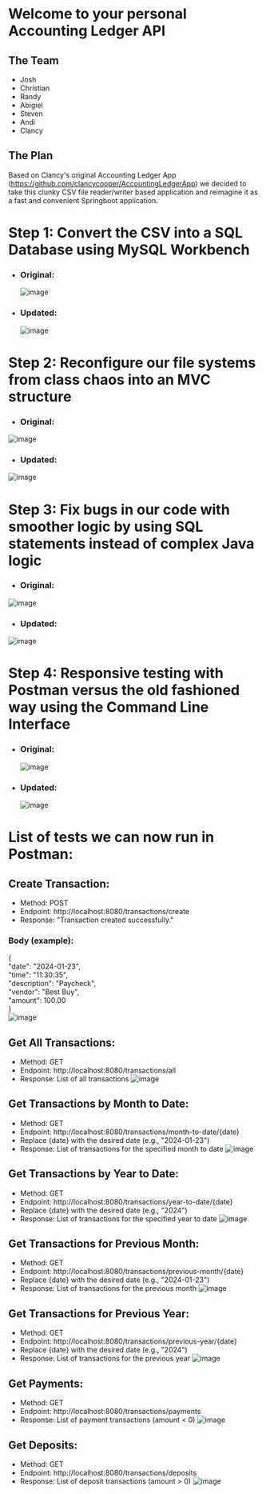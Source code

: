 # Welcome to your personal Accounting Ledger API
## The Team
- Josh
- Christian
- Randy
- Abigiel
- Steven
- Andi
- Clancy

## The Plan
Based on Clancy's original Accounting Ledger App (https://github.com/clancycooper/AccountingLedgerApp) we decided to take this clunky CSV file reader/writer based application and reimagine it as a fast and convenient Springboot application.    
  # Step 1: Convert the CSV into a SQL Database using MySQL Workbench
  - ### Original:  
    ![image](https://github.com/clancycooper/AccLedgerSpring/assets/141694194/429b5882-e4e8-4807-bfcf-4f523464f5aa)
  - ### Updated:  
    ![image](https://github.com/clancycooper/AccLedgerSpring/assets/141694194/0eda6166-0320-48f7-9c48-58104016ab2e)

   # Step 2: Reconfigure our file systems from class chaos into an MVC structure
  - ### Original:  
  ![image](https://github.com/clancycooper/AccLedgerSpring/assets/141694194/9e93c099-4cd5-4e50-b609-2bba668eeafb)
  - ### Updated:
  ![image](https://github.com/clancycooper/AccLedgerSpring/assets/141694194/e15a51c2-2c79-4a23-9942-7d52ea5d2ccf)

  # Step 3: Fix bugs in our code with smoother logic by using SQL statements instead of complex Java logic
  - ### Original:
   ![image](https://github.com/clancycooper/AccLedgerSpring/assets/141694194/ec0e9f86-7702-4b99-982a-edfafbae6dbe)
  - ### Updated:
   ![image](https://github.com/clancycooper/AccLedgerSpring/assets/141694194/85e0deee-25f4-4ca0-a9cc-1df570fb11f6)

   # Step 4: Responsive testing with Postman versus the old fashioned way using the Command Line Interface
   - ### Original:
     ![image](https://github.com/clancycooper/AccLedgerSpring/assets/141694194/f48fe0b5-ed20-42b0-89e7-9c4440393d0f)

   - ### Updated:
     ![image](https://github.com/clancycooper/AccLedgerSpring/assets/141694194/90b55642-8c24-4966-b3e4-aeefe5431b62)

# List of tests we can now run in Postman:
## Create Transaction:
- Method: POST
- Endpoint: http://localhost:8080/transactions/create  
- Response: "Transaction created successfully."
### Body (example):
  {  
  "date": "2024-01-23",  
  "time": "11:30:35",  
  "description": "Paycheck",  
  "vendor": "Best Buy",  
  "amount": 100.00  
  }  
  ![image](https://github.com/clancycooper/AccLedgerSpring/assets/141694194/2fdc982a-f70a-4bbe-8a0f-708908d6306a)


## Get All Transactions:
- Method: GET
- Endpoint: http://localhost:8080/transactions/all
- Response: List of all transactions
  ![image](https://github.com/clancycooper/AccLedgerSpring/assets/141694194/f3c674a5-ddb9-470a-81c6-3457baf99d75)


## Get Transactions by Month to Date:
- Method: GET
- Endpoint: http://localhost:8080/transactions/month-to-date/{date}
- Replace {date} with the desired date (e.g., "2024-01-23")
- Response: List of transactions for the specified month to date
  ![image](https://github.com/clancycooper/AccLedgerSpring/assets/141694194/e66ccb0d-e71d-49b5-8df1-cd07cc488083)


## Get Transactions by Year to Date:
- Method: GET
- Endpoint: http://localhost:8080/transactions/year-to-date/{date}
- Replace {date} with the desired date (e.g., "2024")
- Response: List of transactions for the specified year to date
  ![image](https://github.com/clancycooper/AccLedgerSpring/assets/141694194/64ef86ee-7702-459b-b88a-867505da6b13)


## Get Transactions for Previous Month:
- Method: GET
- Endpoint: http://localhost:8080/transactions/previous-month/{date}
- Replace {date} with the desired date (e.g., "2024-01-23")
- Response: List of transactions for the previous month
  ![image](https://github.com/clancycooper/AccLedgerSpring/assets/141694194/b0364b9f-1c56-43da-800d-5b67c654851d)


## Get Transactions for Previous Year:
- Method: GET
- Endpoint: http://localhost:8080/transactions/previous-year/{date}
- Replace {date} with the desired date (e.g., "2024")
- Response: List of transactions for the previous year
  ![image](https://github.com/clancycooper/AccLedgerSpring/assets/141694194/944cfcf6-e847-4433-a1a3-27999b34ac4a)


## Get Payments:
- Method: GET
- Endpoint: http://localhost:8080/transactions/payments
- Response: List of payment transactions (amount < 0)
  ![image](https://github.com/clancycooper/AccLedgerSpring/assets/141694194/0520c8c7-3b8f-44d0-8433-5d37d8f24547)


## Get Deposits:
- Method: GET
- Endpoint: http://localhost:8080/transactions/deposits
- Response: List of deposit transactions (amount > 0)
  ![image](https://github.com/clancycooper/AccLedgerSpring/assets/141694194/0284968a-3f48-44a9-bb73-491d40b07ad6)









